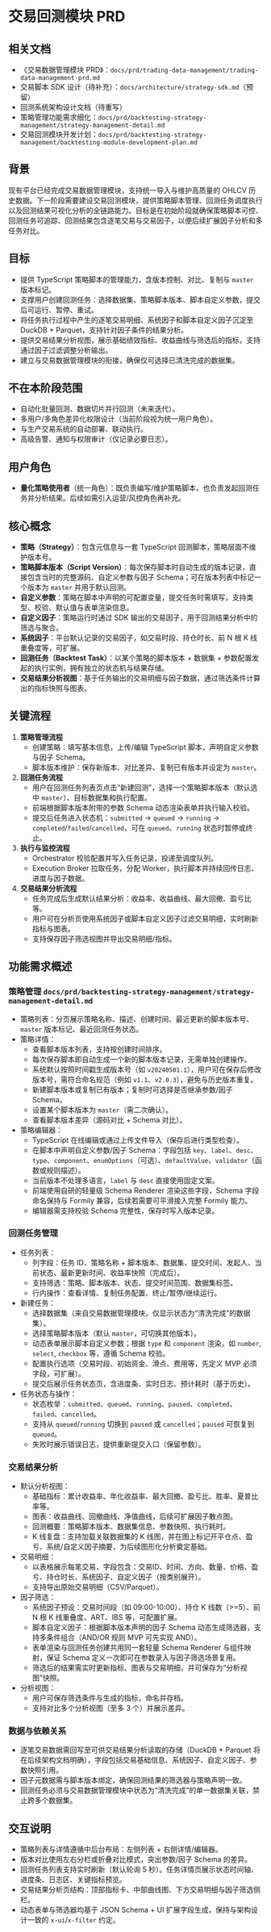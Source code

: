 # 交易回测模块 PRD

## 相关文档
- 《交易数据管理模块 PRD》：`docs/prd/trading-data-management/trading-data-management-prd.md`
- 交易脚本 SDK 设计（待补充）：`docs/architecture/strategy-sdk.md`（预留）
- 回测系统架构设计文档（待重写）
- 策略管理功能需求细化：`docs/prd/backtesting-strategy-management/strategy-management-detail.md`
- 交易回测模块开发计划：`docs/prd/backtesting-strategy-management/backtesting-module-development-plan.md`

## 背景
现有平台已经完成交易数据管理模块，支持统一导入与维护高质量的 OHLCV 历史数据。下一阶段需要建设交易回测模块，提供策略脚本管理、回测任务调度执行以及回测结果可视化分析的全链路能力。目标是在初始阶段就确保策略脚本可控、回测任务可追踪、回测结果包含逐笔交易与交易因子，以便后续扩展因子分析和多任务对比。

## 目标
- 提供 TypeScript 策略脚本的管理能力，含版本控制、对比、复制与 `master` 版本标记。
- 支撑用户创建回测任务：选择数据集、策略脚本版本、脚本自定义参数，提交后可运行、暂停、重试。
- 将任务执行过程中产生的逐笔交易明细、系统因子和脚本自定义因子沉淀至 DuckDB + Parquet，支持针对因子条件的结果分析。
- 提供交易结果分析视图，展示基础绩效指标、收益曲线与筛选后的指标，支持通过因子过滤调整分析输出。
- 建立与交易数据管理模块的衔接，确保仅可选择已清洗完成的数据集。

## 不在本阶段范围
- 自动化批量回测、数据切片并行回测（未来迭代）。
- 多用户/多角色差异化权限设计（当前阶段视为统一用户角色）。
- 与生产交易系统的自动部署、联动执行。
- 高级告警、通知与权限审计（仅记录必要日志）。

## 用户角色
- **量化策略使用者**（统一角色）：既负责编写/维护策略脚本，也负责发起回测任务并分析结果。后续如需引入运营/风控角色再补充。

## 核心概念
- **策略（Strategy）**：包含元信息与一套 TypeScript 回测脚本，策略层面不维护版本号。
- **策略脚本版本（Script Version）**：每次保存脚本时自动生成的版本记录，直接包含当时的完整源码、自定义参数与因子 Schema；可在版本列表中标记一个版本为 `master` 并用于默认回测。
- **自定义参数**：策略在脚本中声明的可配置变量，提交任务时需填写，支持类型、校验、默认值与表单渲染信息。
- **自定义因子**：策略运行时通过 SDK 输出的交易因子，用于回测结果分析中的筛选与聚合。
- **系统因子**：平台默认记录的交易因子，如交易时段、持仓时长、前 N 根 K 线重叠度等，可扩展。
- **回测任务（Backtest Task）**：以某个策略的脚本版本 + 数据集 + 参数配置发起的执行实例，拥有独立的状态机与结果存储。
- **交易结果分析视图**：基于任务输出的交易明细与因子数据，通过筛选条件计算出的指标快照与图表。

## 关键流程
1. **策略管理流程**
   - 创建策略：填写基本信息，上传/编辑 TypeScript 脚本，声明自定义参数与因子 Schema。
   - 脚本版本维护：保存新版本、对比差异、复制已有版本并设定为 `master`。
2. **回测任务流程**
   - 用户在回测任务列表页点击“新建回测”，选择一个策略脚本版本（默认选中 `master`）、目标数据集和执行配置。
   - 前端根据脚本版本附带的参数 Schema 动态渲染表单并执行输入校验。
   - 提交后任务进入状态机：`submitted` → `queued` → `running` → `completed`/`failed`/`cancelled`，可在 `queued`、`running` 状态时暂停或终止。
3. **执行与监控流程**
   - Orchestrator 校验配置并写入任务记录，投递至调度队列。
   - Execution Broker 拉取任务，分配 Worker，执行脚本并持续回传日志、进度与因子数据。
4. **交易结果分析流程**
   - 任务完成后生成默认结果分析：收益率、收益曲线、最大回撤、盈亏比等。
   - 用户可在分析页使用系统因子或脚本自定义因子过滤交易明细，实时刷新指标与图表。
   - 支持保存因子筛选视图并导出交易明细/指标。

## 功能需求概述

### 策略管理 `docs/prd/backtesting-strategy-management/strategy-management-detail.md`
- 策略列表：分页展示策略名称、描述、创建时间、最近更新的脚本版本号、`master` 版本标记、最近回测任务状态。
- 策略详情：
  - 查看脚本版本列表，支持按创建时间排序。
  - 每次保存脚本即自动生成一个新的脚本版本记录，无需单独创建操作。
  - 系统默认按照时间戳生成版本号（如 `v20240501.1`），用户可在保存后修改版本号，需符合命名规范（例如 `v1.1`、`v2.0.3`），避免与历史版本重复。
  - 新建脚本版本或复制已有版本；复制时可选择是否继承参数/因子 Schema。
  - 设置某个脚本版本为 `master`（需二次确认）。
  - 查看脚本版本差异（源码对比 + Schema 对比）。
- 策略编辑器：
  - TypeScript 在线编辑或通过上传文件导入（保存后进行类型检查）。
  - 在脚本中声明自定义参数/因子 Schema：字段包括 `key`、`label`、`desc`、`type`、`component`、`enumOptions`（可选）、`defaultValue`、`validator`（函数或规则描述）。
  - 当前版本不处理多语言，`label` 与 `desc` 直接使用固定文案。
  - 前端使用自研的轻量级 Schema Renderer 渲染这些字段，Schema 字段命名保持与 Formily 兼容，后续若需要可平滑接入完整 Formily 能力。
  - 编辑器需支持校验 Schema 完整性，保存时写入版本记录。

### 回测任务管理
- 任务列表：
  - 列字段：任务 ID、策略名称 + 脚本版本、数据集、提交时间、发起人、当前状态、最新更新时间、收益率快照（完成后）。
  - 支持筛选：策略、脚本版本、状态、提交时间范围、数据集标签。
  - 行内操作：查看详情、复制任务配置、终止/暂停/继续运行。
- 新建任务：
  - 选择数据集（来自交易数据管理模块，仅显示状态为“清洗完成”的数据集）。
  - 选择策略脚本版本（默认 `master`，可切换其他版本）。
  - 动态表单展示脚本自定义参数；根据 `type` 和 `component` 渲染，如 `number`, `select`, `checkbox` 等，遵循 Schema 校验。
  - 配置执行选项（交易时段、初始资金、滑点、费用等，先定义 MVP 必须字段，可扩展）。
  - 提交后展示任务状态页，含进度条、实时日志、预计耗时（基于历史）。
- 任务状态与操作：
  - 状态枚举：`submitted`、`queued`、`running`、`paused`、`completed`、`failed`、`cancelled`。
  - 支持从 `queued`/`running` 切换到 `paused` 或 `cancelled`；`paused` 可恢复到 `queued`。
  - 失败时展示错误日志，提供重新提交入口（保留参数）。

### 交易结果分析
- 默认分析视图：
  - 基础指标：累计收益率、年化收益率、最大回撤、盈亏比、胜率、夏普比率等。
  - 图表：收益曲线、回撤曲线、净值曲线，后续可扩展因子散点图。
  - 回测概要：策略脚本版本、数据集信息、参数快照、执行耗时。
  - K 线复盘：支持加载关联数据集的 K 线图，并在图上标记开平仓点、盈亏、系统/自定义因子摘要，为后续图形化分析奠定基础。
- 交易明细：
  - 以表格展示每笔交易，字段包含：交易ID、时间、方向、数量、价格、盈亏、持仓时长、系统因子、自定义因子（按类别展开）。
  - 支持导出原始交易明细（CSV/Parquet）。
- 因子筛选：
  - 系统因子预设：交易时间段（如 09:00-10:00）、持仓 K 线数（>=5）、前 N 根 K 线重叠度、ART、IBS 等，可配置扩展。
  - 脚本自定义因子：根据脚本版本声明的因子 Schema 动态生成筛选器，支持多条件组合（AND/OR 规则 MVP 可先实现 AND）。
  - 表单渲染与回测任务创建共用同一套轻量 Schema Renderer 与组件映射，保证 Schema 定义一次即可在参数录入与因子筛选场景复用。
  - 筛选后的结果需实时更新指标、图表与交易明细，并可保存为“分析视图”快照。
- 分析视图：
  - 用户可保存筛选条件与生成的指标，命名并存档。
  - 支持对比多个分析视图（至多 3 个）并展示差异。

### 数据与依赖关系
- 逐笔交易数据需回写至可供交易结果分析读取的存储（DuckDB + Parquet 将在后续架构文档明确），字段包括交易基础信息、系统因子、自定义因子、参数快照引用。
- 因子元数据需与脚本版本绑定，确保回测结果的筛选器与策略声明一致。
- 回测任务必须与交易数据管理模块中状态为“清洗完成”的单一数据集关联，禁止跨多个数据集。

## 交互说明
- 策略列表与详情遵循中后台布局：左侧列表 + 右侧详情/编辑器。
- 版本对比使用左右分栏或折叠对比模式，突出参数/因子 Schema 的差异。
- 回测任务列表支持实时刷新（默认轮询 5 秒）。任务详情页展示状态时间轴、进度条、日志区、关键指标预览。
- 交易结果分析页结构：顶部指标卡、中部曲线图、下方交易明细与因子筛选侧栏。
- 动态表单与筛选器均基于 JSON Schema + UI 扩展字段生成，保持与架构设计一致的 `x-ui`/`x-filter` 约定。
